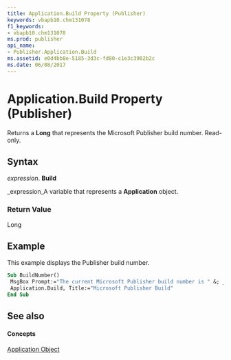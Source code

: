 ```yaml
---
title: Application.Build Property (Publisher)
keywords: vbapb10.chm131078
f1_keywords:
- vbapb10.chm131078
ms.prod: publisher
api_name:
- Publisher.Application.Build
ms.assetid: e0d4bb8e-5185-3d3c-fd80-c1e3c3902b2c
ms.date: 06/08/2017
---
```



# Application.Build Property (Publisher)

Returns a  **Long** that represents the Microsoft Publisher build number. Read-only.


## Syntax

 _expression_. **Build**

 _expression_A variable that represents a  **Application** object.


### Return Value

Long


## Example

This example displays the Publisher build number.


```vb
Sub BuildNumber() 
 MsgBox Prompt:="The current Microsoft Publisher build number is " &; _ 
 Application.Build, Title:="Microsoft Publisher Build" 
End Sub
```


## See also


#### Concepts


 [Application Object](Publisher.Application.md)

